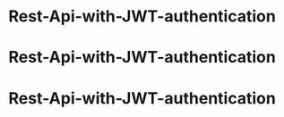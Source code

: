 # Rest-Api-with-JWT-authentication
# Rest-Api-with-JWT-authentication
# Rest-Api-with-JWT-authentication
